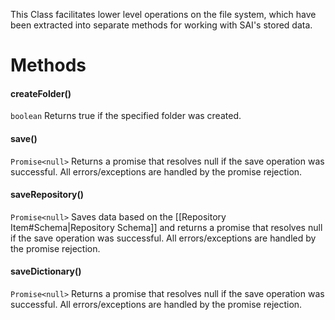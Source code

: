 This Class facilitates lower level operations on the file system, which have been extracted into separate methods for working with SAI's stored data.

# Methods
#### createFolder()
`boolean`
Returns true if the specified folder was created.

#### save()
`Promise<null>`
Returns a promise that resolves null if the save operation was successful. All errors/exceptions are handled by the promise rejection.

#### saveRepository()
`Promise<null>`
Saves data based on the [[Repository Item#Schema|Repository Schema]] and returns a promise that resolves null if the save operation was successful. All errors/exceptions are handled by the promise rejection.

#### saveDictionary()
`Promise<null>`
Returns a promise that resolves null if the save operation was successful. All errors/exceptions are handled by the promise rejection.